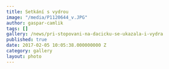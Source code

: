 ```yaml
---
title: Setkání s vydrou
image: "/media/P1120644_v.JPG"
author: gaspar-camlik
tags: []
gallery: /news/pri-stopovani-na-dacicku-se-ukazala-i-vydra
published: true
date: 2017-02-05 10:05:38.000000000 Z
category: gallery
layout: photo
---
```


